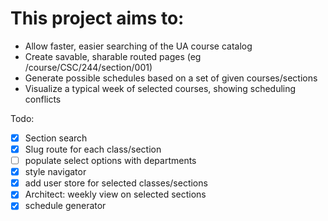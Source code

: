 # This project aims to:

- Allow faster, easier searching of the UA course catalog
- Create savable, sharable routed pages (eg /course/CSC/244/section/001)
- Generate possible schedules based on a set of given courses/sections
- Visualize a typical week of selected courses, showing scheduling conflicts

Todo:

- [x] Section search
- [x] Slug route for each class/section
- [ ] populate select options with departments
- [x] style navigator
- [x] add user store for selected classes/sections
- [x] Architect: weekly view on selected sections
- [x] schedule generator
